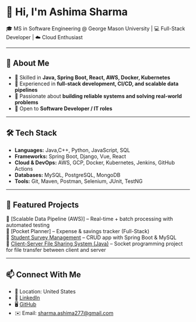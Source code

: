 # 👋 Hi, I'm Ashima Sharma  

🎓 MS in Software Engineering @ George Mason University | 💻 Full-Stack Developer | ☁️ Cloud Enthusiast  

---

## 🚀 About Me  
- 🔹 Skilled in **Java, Spring Boot, React, AWS, Docker, Kubernetes**  
- 🔹 Experienced in **full-stack development, CI/CD, and scalable data pipelines**  
- 🔹 Passionate about **building reliable systems and solving real-world problems**  
- 🔹 Open to **Software Developer / IT roles**  

---

## 🛠️ Tech Stack  
- **Languages:** Java,C++, Python, JavaScript, SQL  
- **Frameworks:** Spring Boot, Django, Vue, React  
- **Cloud & DevOps:** AWS, GCP, Docker, Kubernetes, Jenkins, GitHub Actions  
- **Databases:** MySQL, PostgreSQL, MongoDB  
- **Tools:** Git, Maven, Postman, Selenium, JUnit, TestNG  

---

## 🌟 Featured Projects  
🔹 [Scalable Data Pipeline (AWS)] – Real-time + batch processing with automated testing  
🔹 [Pocket Planner] – Expense & savings tracker (Full-Stack)  
🔹 [Student Survey Management](https://github.com/Ashima277/survey-app) – CRUD app with Spring Boot & MySQL  
🔹 [Client-Server File Sharing System (Java)](https://github.com/Ashima277/FileClientServer) – Socket programming project for file transfer between client and server  


---

## 📫 Connect With Me  
- 📍 Location: United States  
- 💼 [LinkedIn](https://linkedin.com/in/aashima-sharma27)  
- 🖥️ [GitHub](https://github.com/Ashima277)  
- ✉️ Email: sharma.ashima277@gmail.com 

